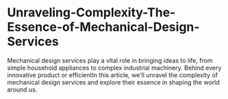 # Unraveling-Complexity-The-Essence-of-Mechanical-Design-Services
Mechanical design services play a vital role in bringing ideas to life, from simple household appliances to complex industrial machinery. Behind every innovative product or efficientIn this article, we'll unravel the complexity of mechanical design services and explore their essence in shaping the world around us.
